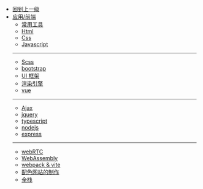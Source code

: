 - [回到上一级](应用/)
- [应用/前端](应用/前端/)
  - [常用工具](应用/前端/tools)
  - [Html](应用/前端/html)
  - [Css](应用/前端/css)
  - [Javascript](应用/前端/js)
  - ---------
  - [Scss](应用/前端/scss)
  - [bootstrap](应用/前端/bootstrap)
  - [UI 框架](应用/前端/ui)
  - [渲染引擎](应用/前端/engine)
  - [vue](应用/前端/vuejs)
  - ------
  - [Ajax](应用/前端/ajax)
  - [jquery](应用/前端/jquery)
  - [typescript](应用/前端/ts)
  - [nodejs](应用/前端/nodejs)
  - [express](应用/前端/express)
  - -----
  - [webRTC](应用/前端/webRTC)
  - [WebAssembly](应用/前端/WebAssembly)
  - [webpack & vite](应用/前端/webpack&vite)
  - [配色网站的制作](应用/前端/mkcolor)
  - [全栈](应用/前端/fullstack)